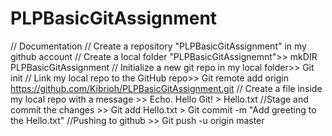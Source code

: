# PLPBasicGitAssignment
// Documentation
// Create a repository "PLPBasicGitAssignment" in my github account
// Create a local folder "PLPBasicGitAssignemnt">> mkDIR PLPBasicGitAssignment
// Initialize a new git repo in my local folder>> Git init
// Link my local repo to the GitHub repo>> Git remote add origin https://github.com/Kibrioh/PLPBasicGitAssignment.git
// Create a file inside my local repo with a message  >> Echo. Hello Git! > Hello.txt
//Stage and commit the changes >> Git add Hello.txt > Git commit -m "Add greeting to the Hello.txt"
//Pushing to github >> Git push -u origin master
